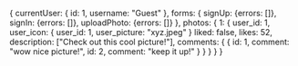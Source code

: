 {
  currentUser: {
    id: 1,
    username: "Guest"
  },
  forms: {
    signUp: {errors: []},
    signIn: {errors: []},
    uploadPhoto: {errors: []}
  },
  photos: {
    1: {
      user_id: 1,
      user_icon: {
        user_id: 1,
        user_picture: "xyz.jpeg"
      }
      liked: false,
      likes: 52,
      description: ["Check out this cool picture!"],
      comments: {
        {
          id: 1,
          comment: "wow nice picture!",
          id: 2,
          comment: "keep it up!"
        }
      }
    }
  }
}
